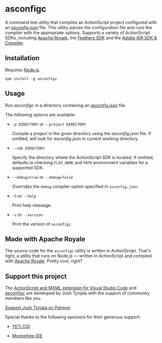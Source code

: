 # asconfigc

A command line utility that compiles an ActionScript project configured with an [*asconfig.json*](https://github.com/BowlerHatLLC/vscode-nextgenas/wiki/asconfig.json) file. This utility parses the configuration file and runs the compiler with the appropriate options. Supports a variety of ActionScript SDKs, including [Apache Royale](https://royale.apache.org/), the [Feathers SDK](https://feathersui.com/sdk/) and the [Adobe AIR SDK & Compiler](http://www.adobe.com/devnet/air/air-sdk-download.html).

## Installation

Requires [Node.js](https://nodejs.org/).

```
npm install -g asconfigc
```

## Usage

Run *asconfigc* in a directory containing an [*asconfig.json*](https://github.com/BowlerHatLLC/vscode-nextgenas/wiki/asconfig.json) file.

The following options are available:

* `-p DIRECTORY` or `--project DIRECTORY`

	Compile a project in the given directory using the *asconfig.json* file. If omitted, will look for *asconfig.json* in current working directory.

* `--sdk DIRECTORY`

	Specify the directory where the ActionScript SDK is located. If omitted, defaults to checking `FLEX_HOME` and `PATH` environment variables for a supported SDK.

* `--debug=true` or `--debug=false`

	Overrides the `debug` compiler option specified in `asconfig.json`.

* `-h` or `--help`

	Print help message.

* `-v` or `--version`

	Print the version of `asconfigc`.

## Made with Apache Royale

The source code for the `asconfigc` utility is written in ActionScript. That's right, a utility that runs on Node.js — written in ActionScript and compiled with [Apache Royale](https://royale.apache.org/). Pretty cool, right?

## Support this project

The [ActionScript and MXML extension for Visual Studio Code](https://marketplace.visualstudio.com/items?itemName=bowlerhatllc.vscode-nextgenas) and [*asconfigc*](https://www.npmjs.com/package/asconfigc) are developed by Josh Tynjala with the support of community members like you.

[Support Josh Tynjala on Patreon](http://patreon.com/josht)

Special thanks to the following sponsors for their generous support:

* [YETi CGI](http://yeticgi.com/)

* [Moonshine IDE](http://moonshine-ide.com/)